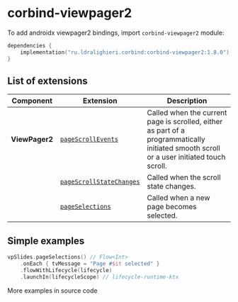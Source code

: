 ﻿
# corbind-viewpager2

To add androidx viewpager2 bindings, import `corbind-viewpager2` module:

```kotlin
dependencies {
    implementation("ru.ldralighieri.corbind:corbind-viewpager2:1.8.0")
}
```

## List of extensions

Component | Extension | Description
--|---|--
**ViewPager2** | [`pageScrollEvents`][ViewPager2_pageScrollEvents] | Called when the current page is scrolled, either as part of a programmatically initiated smooth scroll or a user initiated touch scroll.
               | [`pageScrollStateChanges`][ViewPager2_pageScrollStateChanges] | Called when the scroll state changes.
               | [`pageSelections`][ViewPager2_pageSelections] | Called when a new page becomes selected.


## Simple examples

```kotlin
vpSlides.pageSelections() // Flow<Int>
    .onEach { tvMessage = "Page #$it selected" }
    .flowWithLifecycle(lifecycle)
    .launchIn(lifecycleScope) // lifecycle-runtime-ktx
```

More examples in source code

[ViewPager2_pageScrollEvents]: https://github.com/LDRAlighieri/Corbind/blob/master/corbind-viewpager2/src/main/kotlin/ru/ldralighieri/corbind/viewpager2/ViewPager2PageScrollEvents.kt
[ViewPager2_pageScrollStateChanges]: https://github.com/LDRAlighieri/Corbind/blob/master/corbind-viewpager2/src/main/kotlin/ru/ldralighieri/corbind/viewpager2/ViewPager2PageScrollStateChanges.kt
[ViewPager2_pageSelections]: https://github.com/LDRAlighieri/Corbind/blob/master/corbind-viewpager2/src/main/kotlin/ru/ldralighieri/corbind/viewpager2/ViewPager2PageSelections.kt
